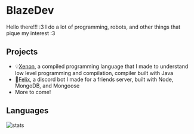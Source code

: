 # BlazeDev

Hello there!!! :3
I do a lot of programming, robots, and other things that pique my interest :3

## Projects

- 💡[Xenon](https://github.com/blaze-developer/xenon), a compiled programming language that I made to understand low level programming and compilation, compiler built with Java
- 🌈[Felix](https://github.com/blaze-developer/felixbot), a discord bot I made for a friends server, built with Node, MongoDB, and Mongoose
- More to come!

## Languages

![stats](https://stats.blazedeveloper.com/api/top-langs/?username=blaze-developer&size_weight=0.2&count_weight=0.8&layout=donut&theme=github_dark&langs_count=10&hide_border=true&hide_title=true&hide=html,css)